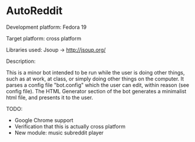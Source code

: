 AutoReddit
==========
Development platform: Fedora 19

Target platform: cross platform

Libraries used: Jsoup -> http://jsoup.org/

Description: 

This is a minor bot intended to be run while the user is doing other things, such as at work, at class, or simply doing other things on the computer. It parses a config file "bot.config" which the user can edit, within reason (see config file). The HTML Generator section of the bot generates a minimalist html file, and presents it to the user.


TODO:

* Google Chrome support
* Verification that this is actually cross platform
* New module: music subreddit player
